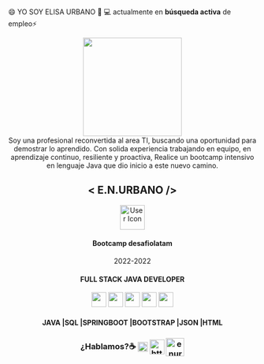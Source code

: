 😄 YO SOY ELISA URBANO 👋
 💻 actualmente en **búsqueda activa** de empleo⚡

<!DOCTYPE html>
<html lang="en">

<head>
  <meta charset="UTF-8">
  <meta http-equiv="X-UA-Compatible" content="IE=edge">
  <meta name="viewport" content="width=device-width, initial-scale=1.0">
  <link rel="stylesheet" href="https://use.fontawesome.com/releases/v6.1.1/css/all.css"
    integrity="sha384-/frq1SRXYH/bSyou/HUp/hib7RVN1TawQYja658FEOodR/FQBKVqT9Ol+Oz3Olq5" crossorigin="anonymous">
  <link rel="preconnect" href="https://fonts.googleapis.com">
  <link rel="preconnect" href="https://fonts.gstatic.com" crossorigin>
  <link
    href="https://fonts.googleapis.com/css2?family=Lobster&family=Lobster+Two&family=Open+Sans:wght@300&family=Poppins:wght@200;300;600&family=Roboto:wght@300&display=swap"
    rel="stylesheet">
    <link rel="preconnect" href="https://fonts.googleapis.com">
    <link rel="preconnect" href="https://fonts.gstatic.com" crossorigin>
    <link href="https://fonts.googleapis.com/css2?family=Plus+Jakarta+Sans&display=swap" rel="stylesheet">
  <link href="https://cdn.jsdelivr.net/npm/bootstrap@5.0.2/dist/css/bootstrap.min.css" rel="stylesheet"
    integrity="sha384-EVSTQN3/azprG1Anm3QDgpJLIm9Nao0Yz1ztcQTwFspd3yD65VohhpuuCOmLASjC" crossorigin="anonymous">
  <link rel="stylesheet" href="assets/css/style.css">

</head>
  <header class="header">
     <nav id="menu" class="navbar fixed-top navbar-expand-lg ">
      <div class="container">
        <a href="https://linkedin.com/in/enurbanomz"></a>
        </nav>
        <div class="container border-top  mt-5" id="skills">
        <div class="row align-items-center">
            <div class="col-md-6 col-12 imagen-bg">
              <img src="https://user-images.githubusercontent.com/103292411/204962919-e337e2f5-92c1-4df9-8ceb-5193dff2606b.jpg" class="rounded-circle" width="200rem">
            </div>
          <span > Soy una profesional reconvertida al area TI, buscando una oportunidad para demostrar lo aprendido. Con solida experiencia
          trabajando en equipo, en aprendizaje continuo, resiliente y proactiva,
           Realice un bootcamp intensivo en lenguaje Java que dio inicio a este nuevo camino.
         </span>
           <div class="col-sm-6 col-12 ">
       <h2 class="text-center ">< E.N.URBANO /></h2>
     </div>
           <div class="col-md-6 col-12 text-center">
        <img src="http://blog.desafiolatam.com/wp-content/uploads/2017/06/giphy-1.gif" id="icon" alt="User Icon" height="50" data-bs-toggle="tooltip" data-bs-placement="top" title="full stack java developer"></i></i>
        <h4> Bootcamp desafiolatam</h4>
        <p>2022-2022</p>
      </div>
            <h4>
                  <span style='--content:"YO SOY ELISA";--start-color:#007CF0;>YO SOY ELISA </span></h4>
                  <hr class="hero-line opacity-200 mx-auto w-15">
                  <h4>
                  <span style='--content:"FULL STACK JAVA DEVELOPER";--start-color:#7928ca;'>FULL STACK JAVA DEVELOPER</span></h4>
                   <img src="https://user-images.githubusercontent.com/103292411/204976672-146923bc-45c3-4928-91cb-043a3f9cab7f.png" id="icon" height="30"></i>
                   <img src="https://user-images.githubusercontent.com/103292411/204977511-5f36c51a-d03b-454e-b16c-683d11185d34.png" id="icon" height="30"></i>
                   <img src="https://user-images.githubusercontent.com/103292411/204978042-e451daa5-2110-4624-8389-31ab20487784.png" id="icon" height="30"></i>
                   <img src="https://user-images.githubusercontent.com/103292411/204978314-66b203d9-45b7-4155-96c4-fd91c86f27ef.png" id="icon" height="30"></i>
                   <img src="https://user-images.githubusercontent.com/103292411/204980150-37054a52-a3a8-4cec-9bc2-8b8e0caecbec.png" id="icon" height="30"></i>
              <h4>
         <span style='--content:"JAVA|SQL|SPRINGBOOT|BOOTSTRAP|JSON|HTML";--start-color:#FF4D4D;'>JAVA |SQL |SPRINGBOOT |BOOTSTRAP |JSON |HTML</span>
              </h4>
    <h3> ¿Hablamos?☕️</>
      <a href="https://linkedin.com/in/enurbanomz" target="blank"><img align="center" src="https://cdn.jsdelivr.net/npm/simple-icons@3.0.1/icons/linkedin.svg" alt="https://linkedin.com/in/enurbanomz"  height="20" /></a>
       <a href="https://portpolio2022.vercel.app/" target="blank"><img align="center" src="https://user-images.githubusercontent.com/103292411/205105700-c555749a-d697-4234-8f58-4be06172bee4.png" id="icon" alt="https://portpolio2022.vercel.app/" height="30"></a>
    <a href="mailto:enurbanom@outlook.com " target="blank"><img align="center" src="https://user-images.githubusercontent.com/103292411/204978649-7520d88a-7266-49c4-afe2-98edae51c4e5.png" alt="enurbanom@outlook.com"  height="37" /></a>


          
           
        

<!--
**eurbano5090/eurbano5090** is a ✨ _special_ ✨ repository because its `README.md` (this file) appears on your GitHub profile.

Here are some ideas to get you started:

- 🔭 I’m currently working on ...
- 🌱 I’m currently learning ...
- 👯 I’m looking to collaborate on ...
- 🤔 I’m looking for help with ...
- 💬 Ask me about ...
- 📫 How to reach me: ...
- 😄 Pronouns: ...
- ⚡ Fun fact: ...
-->
